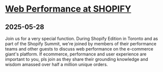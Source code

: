 # [Web Performance at SHOPIFY](https://www.meetup.com/spdy-meetup-toronto/events/307721445/)
      
## 2025-05-28
      
Join us for a very special function. During Shopify Edition in Toronto and as part of the Shopify Summit, we're joined by members of their performance teams and other guests to discuss web performance on the e-commerce giant's platform. If ecommerce, performance and user experience are important to you, pls join as they share their grounding knowledge and wisdom amassed over half a million unique orders.
